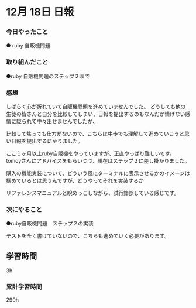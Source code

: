 #  12月 18日 日報
###  今日やったこと
● ruby 自販機問題

### 取り組んだこと
●ruby 自販機問題のステップ２まで
###  感想
しばらく心が折れていて自販機問題を進めていませんでした。
どうしても他の生徒の皆さんと自分を比較してしまい、日報を提出するのもなんだか情けない感情に駆られて中々出せませんでしたが、

比較して焦っても仕方がないので、こちらは牛歩でも理解して進めていこうと思い日報を提出するに至りました。

ここ１ヶ月以上ruby自販機をやっていますが、正直やっぱり難しいです。
tomoyさんにアドバイスをもらいつつ、現在はステップ２に差し掛かりました。

購入の機能実装について、どういう風にターミナルに表示させるかのイメージは掴めているとは思うんですが、どうやってそれを実装するか

リファレンスマニュアルと睨めっこしながら、試行錯誤している感じです。

### 次にやること
●ruby自販機問題　ステップ２の実装

テストを全く書けていないので、こちらも進めていく必要があります。


##  学習時間
3h
###  累計学習時間
290h
